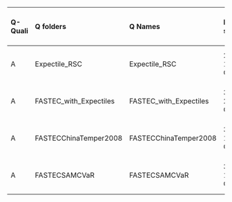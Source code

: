 |Q-Quali |Q folders              |Q Names                |Descriptions stats           |Keywords stats           |Found SW |Meta Info data fields    |
|:-------|:----------------------|:----------------------|:----------------------------|:------------------------|:--------|:------------------------|
|A       |Expectile_RSC          |Expectile_RSC          |22 word(s), 126 Character(s) |5: 3 (standard), 2 (new) |r        |q, p, a, d, k, e, s, sa  |
|A       |FASTEC_with_Expectiles |FASTEC_with_Expectiles |38 word(s), 230 Character(s) |6: 6 (standard), 0 (new) |r        |q, p, a, d, k, df, s, sa |
|A       |FASTECChinaTemper2008  |FASTECChinaTemper2008  |31 word(s), 180 Character(s) |6: 6 (standard), 0 (new) |r        |q, p, a, d, k, df, s, sa |
|A       |FASTECSAMCVaR          |FASTECSAMCVaR          |33 word(s), 177 Character(s) |6: 6 (standard), 0 (new) |r        |q, p, a, d, k, df, s, sa |
